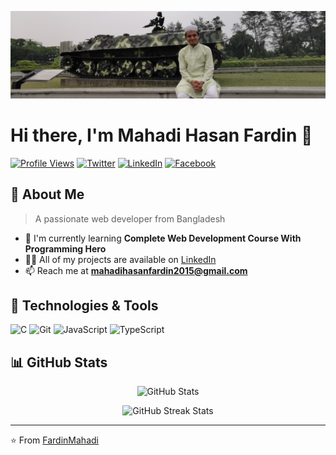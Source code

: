 <!-- Banner Image -->
![Mahadi Hasan Fardin's Banner](https://github.com/FardinMahadi/FardinMahadi/blob/main/banner.jpg)

# Hi there, I'm Mahadi Hasan Fardin 👋

[![Profile Views](https://komarev.com/ghpvc/?username=fardinmahadi&label=Profile%20views&color=0e75b6&style=flat)](https://github.com/FardinMahadi)
[![Twitter](https://img.shields.io/badge/Twitter-%231DA1F2.svg?logo=Twitter&logoColor=white)](https://twitter.com/@h73886191_hasan)
[![LinkedIn](https://img.shields.io/badge/LinkedIn-%230077B5.svg?logo=linkedin&logoColor=white)](https://linkedin.com/in/mahadi-hasan-fardin)
[![Facebook](https://img.shields.io/badge/Facebook-%231877F2.svg?logo=Facebook&logoColor=white)](https://fb.com/mahadihasanfardin2)

## 💫 About Me

> A passionate web developer from Bangladesh

- 🌱 I'm currently learning **Complete Web Development Course With Programming Hero**
- 👨‍💻 All of my projects are available on [LinkedIn](https://www.linkedin.com/in/mahadi-hasan-fardin/)
- 📫 Reach me at **mahadihasanfardin2015@gmail.com**

## 🔧 Technologies & Tools

![C](https://img.shields.io/badge/c-%2300599C.svg?style=for-the-badge&logo=c&logoColor=white)
![Git](https://img.shields.io/badge/git-%23F05033.svg?style=for-the-badge&logo=git&logoColor=white)
![JavaScript](https://img.shields.io/badge/javascript-%23323330.svg?style=for-the-badge&logo=javascript&logoColor=%23F7DF1E)
![TypeScript](https://img.shields.io/badge/typescript-%23007ACC.svg?style=for-the-badge&logo=typescript&logoColor=white)

## 📊 GitHub Stats

<p align="center">
  <img src="https://github-readme-stats.vercel.app/api?username=fardinmahadi&theme=dark&hide_border=false&include_all_commits=false&count_private=false" alt="GitHub Stats" />
</p>

<p align="center">
  <img src="https://github-readme-streak-stats.herokuapp.com/?user=fardinmahadi&theme=dark&hide_border=false" alt="GitHub Streak Stats" />
</p>

---

⭐️ From [FardinMahadi](https://github.com/FardinMahadi)
